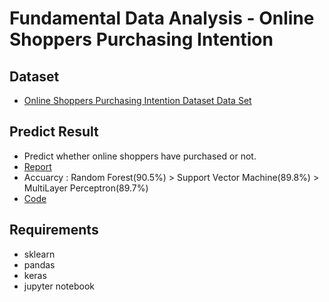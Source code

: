 # Fundamental Data Analysis - Online Shoppers Purchasing Intention
## Dataset
- [Online Shoppers Purchasing Intention Dataset Data Set](https://archive.ics.uci.edu/ml/datasets/Online+Shoppers+Purchasing+Intention+Dataset)

## Predict Result
- Predict whether online shoppers have purchased or not.
- [Report](https://github.com/cyj407/online-shoppers-purchasing-intention/blob/master/Report.pdf)
- Accuarcy : Random Forest(90.5%) > Support Vector Machine(89.8%) > MultiLayer Perceptron(89.7%)
- [Code](https://github.com/cyj407/online-shoppers-purchasing-intention/blob/master/main.ipynb)


## Requirements
- sklearn
- pandas
- keras
- jupyter notebook